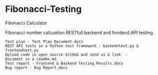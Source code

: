 # Fibonacci-Testing
Fibonacci Calculator

Fibonacci number calcuation RESTfull backend and frontend API testing

    Test plan - Test Plan Document.docx
    REST API tests in a Python test framework - backedntest.py & frontendtest.py
    Upload code in open source GitHub and send us a link  - 
    Document in a readme.md 
   	Test report - Frontend & Backend Testing Results.docx
    Bug report - Bug Report.docx
